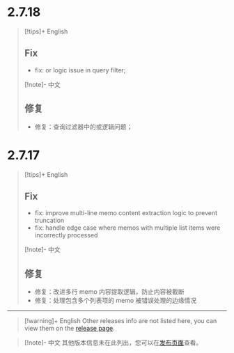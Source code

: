 # 2.7.18

> [!tips]+ English
>
> ## Fix
>
> - fix: or logic issue in query filter;
>
> [!note]- 中文
>
> ## 修复
>
> - 修复：查询过滤器中的或逻辑问题；


# 2.7.17

> [!tips]+ English
>
> ## Fix
>
> - fix: improve multi-line memo content extraction logic to prevent truncation
> - fix: handle edge case where memos with multiple list items were incorrectly processed
>
> [!note]- 中文
>
> ## 修复
>
> - 修复：改进多行 memo 内容提取逻辑，防止内容被截断
> - 修复：处理包含多个列表项的 memo 被错误处理的边缘情况

---

> [!warning]+ English
> Other releases info are not listed here, you can view them on the [release page](https://github.com/Quorafind/Obsidian-Thino/blob/main/CHANGELOG_ARCHIVE.md).

> [!note]- 中文
> 其他版本信息未在此列出，您可以在[发布页面](https://github.com/Quorafind/Obsidian-Thino/blob/main/CHANGELOG_ARCHIVE.md)查看。
